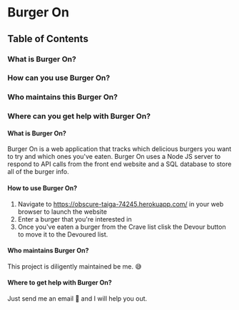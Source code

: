 # Burger On

## Table of Contents
### What is Burger On?
### How can you use Burger On?
### Who maintains this Burger On?
### Where can you get help with Burger On?


#### What is Burger On?
Burger On is a web application that tracks which delicious burgers you want to try and which ones you've eaten. Burger On uses a Node JS server to respond to API calls from the front end website and a SQL database to store all of the burger info.

#### How to use Burger On?
1. Navigate to https://obscure-taiga-74245.herokuapp.com/ in your web browser to launch the website
1. Enter a burger that you're interested in
1. Once you've eaten a burger from the Crave list clisk the Devour button to move it to the Devoured list.

#### Who maintains Burger On?
This project is diligently maintained be me. :sweat_smile:

#### Where to get help with Burger On?
Just send me an email :e-mail: and I will help you out.
